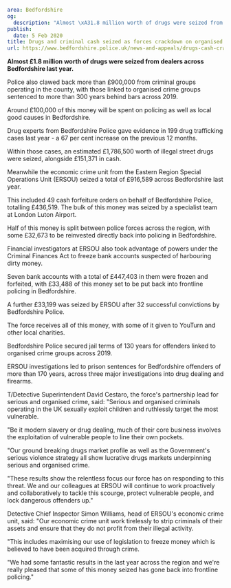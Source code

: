 ```yaml
area: Bedfordshire
og:
  description: "Almost \xA31.8 million worth of drugs were seized from dealers across Bedfordshire last year. Police also clawed back more than \xA3900,000 from criminal groups operating in the county"
publish:
  date: 5 Feb 2020
title: Drugs and criminal cash seized as forces crackdown on organised crime
url: https://www.bedfordshire.police.uk/news-and-appeals/drugs-cash-crackdown-feb20
```

**Almost £1.8 million worth of drugs were seized from dealers across Bedfordshire last year.**

Police also clawed back more than £900,000 from criminal groups operating in the county, with those linked to organised crime groups sentenced to more than 300 years behind bars across 2019.

Around £100,000 of this money will be spent on policing as well as local good causes in Bedfordshire.

Drug experts from Bedfordshire Police gave evidence in 199 drug trafficking cases last year - a 67 per cent increase on the previous 12 months.

Within those cases, an estimated £1,786,500 worth of illegal street drugs were seized, alongside £151,371 in cash.

Meanwhile the economic crime unit from the Eastern Region Special Operations Unit (ERSOU) seized a total of £916,589 across Bedfordshire last year.

This included 49 cash forfeiture orders on behalf of Bedfordshire Police, totalling £436,519. The bulk of this money was seized by a specialist team at London Luton Airport.

Half of this money is split between police forces across the region, with some £32,673 to be reinvested directly back into policing in Bedfordshire.

Financial investigators at ERSOU also took advantage of powers under the Criminal Finances Act to freeze bank accounts suspected of harbouring dirty money.

Seven bank accounts with a total of £447,403 in them were frozen and forfeited, with £33,488 of this money set to be put back into frontline policing in Bedfordshire.

A further £33,199 was seized by ERSOU after 32 successful convictions by Bedfordshire Police.

The force receives all of this money, with some of it given to YouTurn and other local charities.

Bedfordshire Police secured jail terms of 130 years for offenders linked to organised crime groups across 2019.

ERSOU investigations led to prison sentences for Bedfordshire offenders of more than 170 years, across three major investigations into drug dealing and firearms.

T/Detective Superintendent David Cestaro, the force's partnership lead for serious and organised crime, said: "Serious and organised criminals operating in the UK sexually exploit children and ruthlessly target the most vulnerable.

"Be it modern slavery or drug dealing, much of their core business involves the exploitation of vulnerable people to line their own pockets.

"Our ground breaking drugs market profile as well as the Government's serious violence strategy all show lucrative drugs markets underpinning serious and organised crime.

"These results show the relentless focus our force has on responding to this threat. We and our colleagues at ERSOU will continue to work proactively and collaboratively to tackle this scourge, protect vulnerable people, and lock dangerous offenders up."

Detective Chief Inspector Simon Williams, head of ERSOU's economic crime unit, said: "Our economic crime unit work tirelessly to strip criminals of their assets and ensure that they do not profit from their illegal activity.

"This includes maximising our use of legislation to freeze money which is believed to have been acquired through crime.

"We had some fantastic results in the last year across the region and we're really pleased that some of this money seized has gone back into frontline policing."
